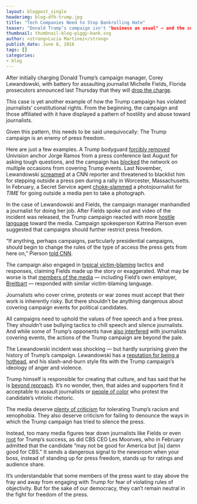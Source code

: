 ```yaml
---
layout: blogpost_single
headerimg: blog-dfh-trump.jpg
title: "Tech Companies Need to Stop Bankrolling Hate"
teaser: "Donald Trump’s campaign isn't "business as usual" — and the corporations supporting the Republican convention shouldn't treat it as such."
thumbnail: thumbnail-blog-piggy-bank.svg
author: <strong>Lucia Martínez</strong>
publish_date: June 8, 2016
tags: []
categories:
- blog
---
```

After initially charging Donald Trump’s campaign manager, Corey Lewandowski, with battery for assaulting journalist Michelle Fields, Florida prosecutors announced last Thursday that they will [drop the charge](http://www.nytimes.com/2016/04/15/us/politics/corey-lewandowski-trump-campaign-manager.html?hp&action=click&pgtype=Homepage&clickSource=story-heading&module=first-column-region&region=top-news&WT.nav=top-news&_r=0).

This case is yet another example of how the Trump campaign has violated journalists’ constitutional rights. From the beginning, the campaign and those affiliated with it have displayed a pattern of hostility and abuse toward journalists.

Given this pattern, this needs to be said unequivocally: The Trump campaign is an enemy of press freedom. 

Here are just a few examples. A Trump bodyguard [forcibly removed](https://theintercept.com/2015/08/26/jorge-ramos-commits-journalism-gets-immediately-attacked-journalists/) Univision anchor Jorge Ramos from a press conference last August for asking tough questions, and the campaign has [blocked](https://internet2016.net/blog/univision-repeatedly-barred-trump-events.html) the network on multiple occasions from covering Trump events. Last November, Lewandowski [screamed](https://internet2016.net/blog/trump-rally-worcester.html) at a CNN reporter and threatened to blacklist him for stepping outside a press pen during a rally in Worcester, Massachusetts. In February, a Secret Service agent [choke-slammed](https://act.freepress.net/sign/press_freedom_secret_service/?source=FPblog) a photojournalist for *TIME* for going outside a media pen to take a photograph.

In the case of Lewandowski and Fields, the campaign manager manhandled a journalist for doing her job. After Fields spoke out and video of the incident was released, the Trump campaign reacted with more [hostile language](http://thehill.com/blogs/ballot-box/gop-primaries/274573-trump-campaign-wholeheartedly-supports-lewandowski) toward the media. Campaign spokesperson Katrina Pierson even suggested that campaigns should further restrict press freedom.

“If anything, perhaps campaigns, particularly presidential campaigns, should begin to change the rules of the type of access the press gets from here on,” Pierson [told CNN](https://www.youtube.com/watch?v=poZtrkoJMik). 

The campaign also engaged in [typical victim-blaming](http://www.huffingtonpost.com/entry/donald-trump-michelle-fields-assault_us_56fae7dee4b083f5c605dfd1) tactics and responses, claiming Fields made up the story or exaggerated. What may be worse is that [members of the media](https://www.bostonglobe.com/2016/03/29/piers-morgan-ann-coulter-criticize-reporter-michelle-fields/qkHaxw4Skn2Fla0llL9rYM/story.html) — including Field’s own employer, [Breitbart](https://www.salon.com/2016/03/14/breitbart_falls_apart_michelle_feilds_and_ben_shapiro_quit_as_the_conservative_site_taunts_its_former_employees_in_defense_of_donald_trump/) — responded with similar victim-blaming language.

Journalists who cover crime, protests or war zones must accept that their work is inherently risky. But there shouldn’t be anything dangerous about covering campaign events for political candidates. 

All campaigns need to uphold the values of free speech and a free press. They shouldn’t use bullying tactics to chill speech and silence journalists. And while some of Trump’s opponents have [also interfered](http://www.ijreview.com/2015/06/344289-for-hillarys-second-announcement-reporters-locked-in-a-cage/) with journalists covering events, the actions of the Trump campaign are beyond the pale. 

The Lewandowski incident was shocking — but hardly surprising given the history of Trump’s campaign. Lewandowski has a [reputation for being a hothead](http://www.kansascity.com/news/politics-government/article68819122.html), and his slash-and-burn style fits with the Trump campaign’s ideology of anger and violence. 

Trump himself is responsible for creating that culture, and has said that he is [beyond reproach](http://www.mediaite.com/tv/trump-to-jimmy-fallon-i-never-apologize-because-im-never-wrong/). It’s no wonder, then, that aides and supporters find it acceptable to assault journalists or [people of color](http://www.huffingtonpost.com/entry/list-racist-things-trump-rallies_us_56d7019ae4b0871f60ed519f) who protest the candidate’s vitriolic rhetoric. 

The media deserve [plenty of criticism](http://www.theroot.com/blogs/journalisms/2016/03/if_the_media_were_more_diverse_it_would_call_out_trump_s_racism_and_xenophobia.html) for tolerating Trump’s racism and xenophobia. They also deserve criticism for failing to denounce the ways in which the Trump campaign has tried to silence the press.

Instead, too many media figures tear down journalists like Fields or even [root](http://www.hollywoodreporter.com/news/leslie-moonves-donald-trump-may-871464) for Trump’s success, as did CBS CEO Les Moonves, who in February admitted that the candidate “may not be good for America but [is] damn good for CBS.” It sends a dangerous signal to the newsroom when your boss, instead of standing up for press freedom, stands up for ratings and audience share.

It’s understandable that some members of the press want to stay above the fray and away from engaging with Trump for fear of violating rules of objectivity. But for the sake of our democracy, they can’t remain neutral in the fight for freedom of the press.
